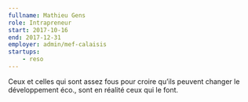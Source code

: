 ```yaml
---
fullname: Mathieu Gens
role: Intrapreneur
start: 2017-10-16
end: 2017-12-31
employer: admin/mef-calaisis
startups:
    - reso
---
```


Ceux et celles qui sont assez fous pour croire qu’ils peuvent changer le développement éco., sont en réalité ceux qui le font.
